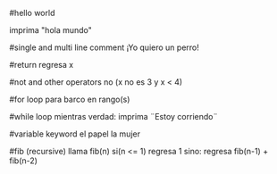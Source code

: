 #hello world

imprima "hola mundo"

#single and multi line comment
¡Yo quiero un perro!

#return
regresa x

#not and other operators
no (x no es 3 y x < 4)

#for loop
para barco en rango(s)

#while loop
mientras verdad:
  imprima ¨Estoy corriendo¨
  
#variable keyword
el papel
la mujer

#fib (recursive)
llama fib(n)
  si(n <= 1)
    regresa 1
  sino:
    regresa fib(n-1) + fib(n-2)


